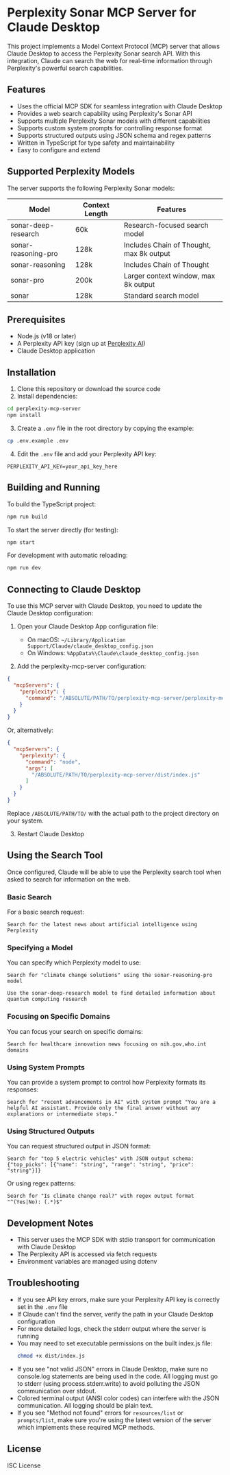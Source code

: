 # Perplexity Sonar MCP Server for Claude Desktop

This project implements a Model Context Protocol (MCP) server that allows Claude Desktop to access the Perplexity Sonar search API. With this integration, Claude can search the web for real-time information through Perplexity's powerful search capabilities.

## Features

- Uses the official MCP SDK for seamless integration with Claude Desktop
- Provides a web search capability using Perplexity's Sonar API
- Supports multiple Perplexity Sonar models with different capabilities
- Supports custom system prompts for controlling response format
- Supports structured outputs using JSON schema and regex patterns
- Written in TypeScript for type safety and maintainability
- Easy to configure and extend

## Supported Perplexity Models

The server supports the following Perplexity Sonar models:

| Model | Context Length | Features |
|-------|---------------|----------|
| sonar-deep-research | 60k | Research-focused search model |
| sonar-reasoning-pro | 128k | Includes Chain of Thought, max 8k output |
| sonar-reasoning | 128k | Includes Chain of Thought |
| sonar-pro | 200k | Larger context window, max 8k output |
| sonar | 128k | Standard search model |

## Prerequisites

- Node.js (v18 or later)
- A Perplexity API key (sign up at [Perplexity AI](https://www.perplexity.ai/))
- Claude Desktop application

## Installation

1. Clone this repository or download the source code
2. Install dependencies:

```bash
cd perplexity-mcp-server
npm install
```

3. Create a `.env` file in the root directory by copying the example:

```bash
cp .env.example .env
```

4. Edit the `.env` file and add your Perplexity API key:

```
PERPLEXITY_API_KEY=your_api_key_here
```

## Building and Running

To build the TypeScript project:

```bash
npm run build
```

To start the server directly (for testing):

```bash
npm start
```

For development with automatic reloading:

```bash
npm run dev
```

## Connecting to Claude Desktop

To use this MCP server with Claude Desktop, you need to update the Claude Desktop configuration:

1. Open your Claude Desktop App configuration file:
   - On macOS: `~/Library/Application Support/Claude/claude_desktop_config.json`
   - On Windows: `%AppData%\Claude\claude_desktop_config.json`

2. Add the perplexity-mcp-server configuration:

```json
{
  "mcpServers": {
    "perplexity": {
      "command": "/ABSOLUTE/PATH/TO/perplexity-mcp-server/perplexity-mcp.sh"
    }
  }
}
```

Or, alternatively:

```json
{
  "mcpServers": {
    "perplexity": {
      "command": "node",
      "args": [
        "/ABSOLUTE/PATH/TO/perplexity-mcp-server/dist/index.js"
      ]
    }
  }
}
```

Replace `/ABSOLUTE/PATH/TO/` with the actual path to the project directory on your system.

3. Restart Claude Desktop

## Using the Search Tool

Once configured, Claude will be able to use the Perplexity search tool when asked to search for information on the web. 

### Basic Search

For a basic search request:

```
Search for the latest news about artificial intelligence using Perplexity
```

### Specifying a Model

You can specify which Perplexity model to use:

```
Search for "climate change solutions" using the sonar-reasoning-pro model
```

```
Use the sonar-deep-research model to find detailed information about quantum computing research
```

### Focusing on Specific Domains

You can focus your search on specific domains:

```
Search for healthcare innovation news focusing on nih.gov,who.int domains
```

### Using System Prompts

You can provide a system prompt to control how Perplexity formats its responses:

```
Search for "recent advancements in AI" with system prompt "You are a helpful AI assistant. Provide only the final answer without any explanations or intermediate steps."
```

### Using Structured Outputs

You can request structured output in JSON format:

```
Search for "top 5 electric vehicles" with JSON output schema: {"top_picks": [{"name": "string", "range": "string", "price": "string"}]}
```

Or using regex patterns:

```
Search for "Is climate change real?" with regex output format "^(Yes|No): (.*)$"
```

## Development Notes

- This server uses the MCP SDK with stdio transport for communication with Claude Desktop
- The Perplexity API is accessed via fetch requests
- Environment variables are managed using dotenv

## Troubleshooting

- If you see API key errors, make sure your Perplexity API key is correctly set in the `.env` file
- If Claude can't find the server, verify the path in your Claude Desktop configuration
- For more detailed logs, check the stderr output where the server is running
- You may need to set executable permissions on the built index.js file:
  ```bash
  chmod +x dist/index.js
  ```
- If you see "not valid JSON" errors in Claude Desktop, make sure no console.log statements are being used in the code. All logging must go to stderr (using process.stderr.write) to avoid polluting the JSON communication over stdout.
- Colored terminal output (ANSI color codes) can interfere with the JSON communication. All logging should be plain text.
- If you see "Method not found" errors for `resources/list` or `prompts/list`, make sure you're using the latest version of the server which implements these required MCP methods.

## License

ISC License 